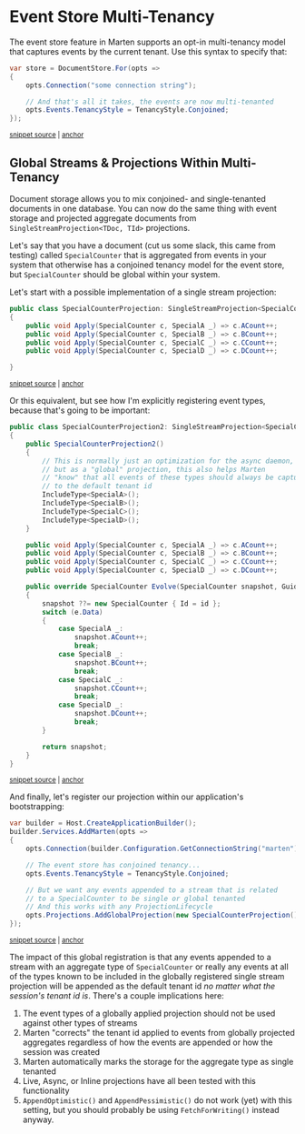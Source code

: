 # Event Store Multi-Tenancy

The event store feature in Marten supports an opt-in multi-tenancy model that captures
events by the current tenant. Use this syntax to specify that:

<!-- snippet: sample_making_the_events_multi_tenanted -->
<a id='snippet-sample_making_the_events_multi_tenanted'></a>
```cs
var store = DocumentStore.For(opts =>
{
    opts.Connection("some connection string");

    // And that's all it takes, the events are now multi-tenanted
    opts.Events.TenancyStyle = TenancyStyle.Conjoined;
});
```
<sup><a href='https://github.com/JasperFx/marten/blob/master/src/Marten.Testing/Examples/ConfiguringDocumentStore.cs#L235-L245' title='Snippet source file'>snippet source</a> | <a href='#snippet-sample_making_the_events_multi_tenanted' title='Start of snippet'>anchor</a></sup>
<!-- endSnippet -->

## Global Streams & Projections Within Multi-Tenancy <Badge type="tip" text="8.5" />

Document storage allows you to mix conjoined- and single-tenanted documents in one database. You can now do the same
thing with event storage and projected aggregate documents from `SingleStreamProjection<TDoc, TId>` projections.

Let's say that you have a document (cut us some slack, this came from testing) called `SpecialCounter` that is aggregated from events
in your system that otherwise has a conjoined tenancy model for the event store, but `SpecialCounter` should
be global within your system. 

Let's start with a possible implementation of a single stream projection:

<!-- snippet: sample_SpecialCounterProjection -->
<a id='snippet-sample_SpecialCounterProjection'></a>
```cs
public class SpecialCounterProjection: SingleStreamProjection<SpecialCounter, Guid>
{
    public void Apply(SpecialCounter c, SpecialA _) => c.ACount++;
    public void Apply(SpecialCounter c, SpecialB _) => c.BCount++;
    public void Apply(SpecialCounter c, SpecialC _) => c.CCount++;
    public void Apply(SpecialCounter c, SpecialD _) => c.DCount++;

}
```
<sup><a href='https://github.com/JasperFx/marten/blob/master/src/EventSourcingTests/Aggregation/global_tenanted_streams_within_conjoined_tenancy.cs#L395-L406' title='Snippet source file'>snippet source</a> | <a href='#snippet-sample_SpecialCounterProjection' title='Start of snippet'>anchor</a></sup>
<!-- endSnippet -->

Or this equivalent, but see how I'm explicitly registering event types, because that's going to be important:

<!-- snippet: sample_SpecialCounterProjection2 -->
<a id='snippet-sample_SpecialCounterProjection2'></a>
```cs
public class SpecialCounterProjection2: SingleStreamProjection<SpecialCounter, Guid>
{
    public SpecialCounterProjection2()
    {
        // This is normally just an optimization for the async daemon,
        // but as a "global" projection, this also helps Marten
        // "know" that all events of these types should always be captured
        // to the default tenant id
        IncludeType<SpecialA>();
        IncludeType<SpecialB>();
        IncludeType<SpecialC>();
        IncludeType<SpecialD>();
    }

    public void Apply(SpecialCounter c, SpecialA _) => c.ACount++;
    public void Apply(SpecialCounter c, SpecialB _) => c.BCount++;
    public void Apply(SpecialCounter c, SpecialC _) => c.CCount++;
    public void Apply(SpecialCounter c, SpecialD _) => c.DCount++;

    public override SpecialCounter Evolve(SpecialCounter snapshot, Guid id, IEvent e)
    {
        snapshot ??= new SpecialCounter { Id = id };
        switch (e.Data)
        {
            case SpecialA _:
                snapshot.ACount++;
                break;
            case SpecialB _:
                snapshot.BCount++;
                break;
            case SpecialC _:
                snapshot.CCount++;
                break;
            case SpecialD _:
                snapshot.DCount++;
                break;
        }

        return snapshot;
    }
}
```
<sup><a href='https://github.com/JasperFx/marten/blob/master/src/EventSourcingTests/Aggregation/global_tenanted_streams_within_conjoined_tenancy.cs#L410-L454' title='Snippet source file'>snippet source</a> | <a href='#snippet-sample_SpecialCounterProjection2' title='Start of snippet'>anchor</a></sup>
<!-- endSnippet -->

And finally, let's register our projection within our application's bootstrapping:

<!-- snippet: sample_bootstrapping_with_global_projection -->
<a id='snippet-sample_bootstrapping_with_global_projection'></a>
```cs
var builder = Host.CreateApplicationBuilder();
builder.Services.AddMarten(opts =>
{
    opts.Connection(builder.Configuration.GetConnectionString("marten"));

    // The event store has conjoined tenancy...
    opts.Events.TenancyStyle = TenancyStyle.Conjoined;

    // But we want any events appended to a stream that is related
    // to a SpecialCounter to be single or global tenanted
    // And this works with any ProjectionLifecycle
    opts.Projections.AddGlobalProjection(new SpecialCounterProjection(), ProjectionLifecycle.Inline);
});
```
<sup><a href='https://github.com/JasperFx/marten/blob/master/src/EventSourcingTests/Aggregation/global_tenanted_streams_within_conjoined_tenancy.cs#L360-L376' title='Snippet source file'>snippet source</a> | <a href='#snippet-sample_bootstrapping_with_global_projection' title='Start of snippet'>anchor</a></sup>
<!-- endSnippet -->

The impact of this global registration is that any events appended to a stream with an aggregate type of `SpecialCounter`
or really any events at all of the types known to be included in the globally registered single stream projection will
be appended as the default tenant id _no matter what the session's tenant id is_. There's a couple implications here:

1. The event types of a globally applied projection should not be used against other types of streams
2. Marten "corrects" the tenant id applied to events from globally projected aggregates regardless of how the events are appended or how the session was created
3. Marten automatically marks the storage for the aggregate type as single tenanted
4. Live, Async, or Inline projections have all been tested with this functionality
5. `AppendOptimistic()` and `AppendPessimistic()` do not work (yet) with this setting, but you should probably
   be using `FetchForWriting()` instead anyway. 
